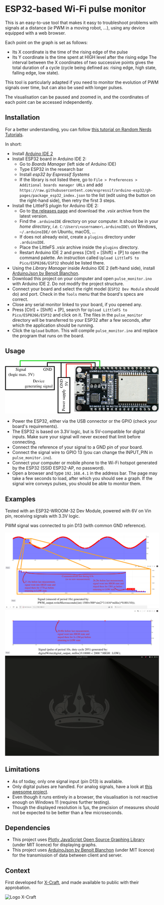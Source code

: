 ESP32-based Wi-Fi pulse monitor
===

This is an easy-to-use tool that makes it easy to troubleshoot problems with signals at a distance (*ie* PWM in a moving
robot, ...), using any device equipped with a web browser.

Each point on the graph is set as follows:

- Its X coordinate is the time of the rising edge of the pulse
- Its Y coordinate is the time spent at HIGH level after the rising edge
  The interval between the X coordinates of two successive points gives the total duration of a cycle (cycle being
  defined as: rising edge, high state, falling edge, low state).

This tool is particularly adapted if you need to monitor the evolution of PWM signals over time, but can also be used
with longer pulses.

The visualisation can be paused and zoomed in, and the coordinates of each point can be accessed independently.

Installation
---
For a better understanding, you can
follow [this tutorial on Random Nerds Tutorials](https://randomnerdtutorials.com/esp32-web-server-littlefs/).

In short:

- Install [Arduino IDE 2](https://docs.arduino.cc/software/ide/#ide-v2)
- Install ESP32 board in Arduino IDE 2:
    - Go to *Boards Manager* (left side of Arduino IDE)
    - Type ESP32 in the research bar
    - Install *esp32 by Espressif Systems*
    - If the library is not listed there, go to `File > Preferences > Additional boards manager URLs` and add
      `https://raw.githubusercontent.com/espressif/arduino-esp32/gh-pages/package_esp32_index.json` to the list
      (edit using the button on the right-hand side), then retry the first 3 steps.
- Install the LittleFS plugin for Arduino IDE 2:
    - Go to [the releases page](https://github.com/earlephilhower/arduino-littlefs-upload/releases) and download the
      *.vsix* archive from the latest version.
    - Find the `.arduinoIDE` directory on your computer. It should be in your *home directory*, *i.e.*
      `C:\Users\<username>\.arduinoIDE\` on Windows, `~/.arduinoIDE/` on Ubuntu, macOS, ...
    - If does not already exist, create a `plugins` directory under `.arduinoIDE`.
    - Place the LittleFS *.vsix* archive inside the `plugins` directory.
    - Restart Arduino IDE 2 and press [Ctrl] + [Shift] + [P] to open the command palette. An instruction called
      `Upload LittleFS to Pico/ESP8266/ESP32` should be listed there.
- Using the *Library Manager* inside Arduino IDE 2 (left-hand side), install
  [ArduinoJson by Benoit Blanchon](https://arduinojson.org/).
- Download this project on your computer and open `pulse_monitor.ino` with Arduino IDE 2. Do not modify the project
  structure.
- Connect your board and select the right model (`ESP32 Dev Module` should do) and port. Check in the `Tools` menu
  that the board's specs are correct.
- Close any serial monitor linked to your board, if you opened any.
- Press [Ctrl] + [Shift] + [P], search for `Upload LittleFS to Pico/ESP8266/ESP32` and click on it. The files in the
  `pulse_monitor` directory will be transferred to your ESP32 after a few seconds, after which the application should
  be running.
- Click the `Upload` button. This will compile `pulse_monitor.ino` and replace the program that runs on the board.

Usage
---

![Typical connection](doc/connection.png "Connection")

- Power the ESP32, either via the USB connector or the GPIO (check your board's requirements).
- The ESP32 is based on 3.3V logic, but is 5V-compatible for digital inputs. Make sure your signal will never exceed
  that limit before connecting.
- Connect the reference of your signal to a GND pin of your board.
- Connect the signal wire to GPIO 13 (you can change the INPUT_PIN in `pulse_monitor.ino`).
- Connect your computer or mobile phone to the Wi-Fi hotspot generated by the ESP32 (SSID ESP32-AP, no password).
- Open a browser and type `192.168.4.1` in the address bar. The page may take a few seconds to load, after which you
  should see a graph. If the signal wire conveys pulses, you should be able to monitor them.

Examples
---
Tested with an ESP32-WROOM-32 Dev Module, powered with 6V on Vin pin, receiving signals with 3.3V logic.

PWM signal was connected to pin D13 (with common GND reference).

![Wi-Fi PWM Monitor - Sine](doc/pulse_monitor_sine.png "Wi-Fi PWM Monitor - Sine")
![Wi-Fi PWM Monitor - Slow pulse](doc/pulse_monitor_slow_pulse.png "Wi-Fi PWM Monitor - Slow pulse")
![Wi-Fi PWM Monitor - Live Monitor](doc/live_monitor.gif "Wi-Fi PWM Monitor - Live Monitor")

Limitations
---

- As of today, only one signal input (pin D13) is available.
- Only digital pulses are handled. For analog signals, have a look at
  [this awesome project](https://github.com/BojanJurca/Esp32_oscilloscope).
- Even though it runs entirely in a browser, the visualisation is not reactive enough on Windows 11 (requires further
  testing).
- Though the displayed resolution is 1µs, the precision of measures should not be expected to be better than a few
  microseconds.

Dependencies
---

- This project uses [Plotly JavaScript Open Source Graphing Library](https://plotly.com/javascript/) (under MIT licence)
  for displaying graphs.
- This project uses [ArduinoJson by Benoit Blanchon](https://arduinojson.org/) (under MIT licence)
  for the transmission of data between client and server.

Context
---
First developed for [X-Craft](https://www.x-craft.co.nz/), and made available to public with their approbation.

![Logo X-Craft](https://www.x-craft.co.nz/uploads/5/2/7/1/52719073/published/121512.gif?1657758130)
